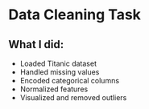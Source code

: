 # Data Cleaning Task
## What I did:
- Loaded Titanic dataset
- Handled missing values
- Encoded categorical columns
- Normalized features
- Visualized and removed outliers

